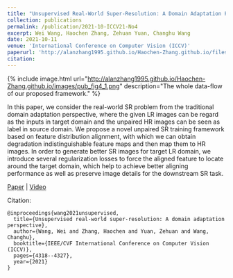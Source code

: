 ```yaml
---
title: "Unsupervised Real-World Super-Resolution: A Domain Adaptation Perspective"
collection: publications
permalink: /publication/2021-10-ICCV21-No4
excerpt: Wei Wang, Haochen Zhang, Zehuan Yuan, Changhu Wang
date: 2021-10-11
venue: 'International Conference on Computer Vision (ICCV)'
paperurl: 'http://alanzhang1995.github.io/Haochen-Zhang.github.io/files/Wang_Unsupervised_Real-World_Super-Resolution_A_Domain_Adaptation_Perspective_ICCV_2021_paper.pdf'
citation:
---
```


{% include image.html url="http://alanzhang1995.github.io/Haochen-Zhang.github.io/images/pub_fig4_1.png" description="The whole data-flow of our proposed framework." %}

In this paper, we consider the real-world SR problem from the traditional domain adaptation perspective, where the given LR images can be regard as the inputs in target domain and the unpaired HR images can be seen as label in source domain. We propose a novel unpaired SR training framework based on feature distribution alignment, with which we can obtain degradation indistinguishable feature maps and then map them to HR images. In order to generate better SR images for target LR domain, we introduce several regularization losses to force the aligned feature to locate around the target domain, which help to achieve better aligning performance as well as preserve image details for the downstream SR task.

[Paper](https://openaccess.thecvf.com/content/ICCV2021/papers/Wang_Unsupervised_Real-World_Super-Resolution_A_Domain_Adaptation_Perspective_ICCV_2021_paper.pdf) &#124; [Video](https://drive.google.com/file/d/1PVB6ZQQq8s4js45Pa6BuDus8WisyvjRQ/view?usp=sharing)

Citation: 
```
@inproceedings{wang2021unsupervised,
  title={Unsupervised real-world super-resolution: A domain adaptation perspective},
  author={Wang, Wei and Zhang, Haochen and Yuan, Zehuan and Wang, Changhu},
  booktitle={IEEE/CVF International Conference on Computer Vision (ICCV)},
  pages={4318--4327},
  year={2021}
}
```
